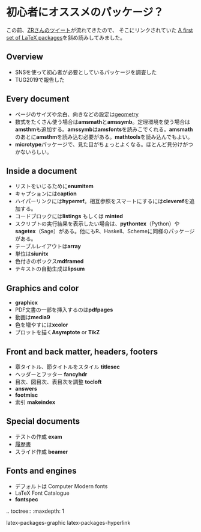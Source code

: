 # 初心者にオススメのパッケージ？

この前、[ZRさんのツイート](https://twitter.com/zr_tex8r/status/1557559175453872128)が流れてきたので、
そこにリンクされていた
[A first set of LaTeX packages](https://tug.org/TUGboat/tb41-2/tb128heff-packages.pdf)を斜め読みしてみました。

## Overview

- SNSを使って初心者が必要としているパッケージを調査した
- TUG2019で報告した

## Every document

- ページのサイズや余白、向きなどの設定は[geometry](https://ctan.org/pkg/geometry)
- 数式をたくさん使う場合は**amsmath**と**amssymb**。定理環境を使う場合は**amsthm**も追加する。**amssymb**は**amsfonts**を読みこでくれる。**amsmath**のあとに**amsthm**を読み込む必要がある。**mathtools**を読み込んでもよい。
- **microtype**パッケージで、見た目がちょっとよくなる。ほとんど見分けがつかないらしい。

## Inside a document

- リストをいじるために**enumitem**
- キャプションには**caption**
- ハイパーリンクには**hyperref**。相互参照をスマートにするには**cleveref**を追加する。
- コードブロックには**listings** もしくは **minted**
- スクリプトの実行結果を表示したい場合は、**pythontex**（Python）や**sagetex**（Sage）がある。他にもR、Haskell、Schemeに同様のパッケージがある。
- テーブルレイアウトは**array**
- 単位は**siunitx**
- 色付きのボックス**mdframed**
- テキストの自動生成は**lipsum**

## Graphics and color


- **graphicx**
- PDF文書の一部を挿入するのは**pdfpages**
- 動画は**media9**
- 色を増やすには**xcolor**
- プロットを描く**Asymptote** or **TikZ**

## Front and back matter, headers, footers

- 章タイトル、節タイトルをスタイル **titlesec**
- ヘッダーとフッター **fancyhdr**
- 目次、図目次、表目次を調整 **tocloft**
- **answers**
- **footmisc**
- 索引 **makeindex**

## Special documents

- テストの作成 **exam**
- [履歴書](https://ctan.org/topic/cv)
- スライド作成 **beamer**

## Fonts and engines

- デフォルトは Computer Modern fonts
- LaTeX Font Catalogue
- **fontspec**



.. toctree::
   :maxdepth: 1

   latex-packages-graphic
   latex-packages-hyperlink
